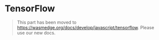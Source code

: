 # TensorFlow

> This part has been moved to  <https://wasmedge.org/docs/develop/javascript/tensorflow>. Please use our new docs.
